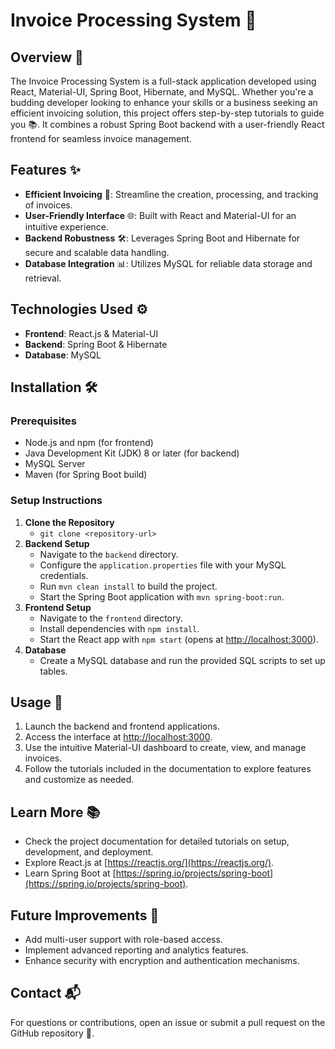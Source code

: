 # Invoice Processing System 💼

## Overview 🌟
The Invoice Processing System is a full-stack application developed using React, Material-UI, Spring Boot, Hibernate, and MySQL. Whether you're a budding developer looking to enhance your skills or a business seeking an efficient invoicing solution, this project offers step-by-step tutorials to guide you 📚. It combines a robust Spring Boot backend with a user-friendly React frontend for seamless invoice management.

## Features ✨
- **Efficient Invoicing** 💸: Streamline the creation, processing, and tracking of invoices.
- **User-Friendly Interface** 🌐: Built with React and Material-UI for an intuitive experience.
- **Backend Robustness** 🛠️: Leverages Spring Boot and Hibernate for secure and scalable data handling.
- **Database Integration** 📊: Utilizes MySQL for reliable data storage and retrieval.

## Technologies Used ⚙️
- **Frontend**: React.js & Material-UI
- **Backend**: Spring Boot & Hibernate
- **Database**: MySQL

## Installation 🛠️
### Prerequisites
- Node.js and npm (for frontend)
- Java Development Kit (JDK) 8 or later (for backend)
- MySQL Server
- Maven (for Spring Boot build)

### Setup Instructions
1. **Clone the Repository**
   - `git clone <repository-url>`
2. **Backend Setup**
   - Navigate to the `backend` directory.
   - Configure the `application.properties` file with your MySQL credentials.
   - Run `mvn clean install` to build the project.
   - Start the Spring Boot application with `mvn spring-boot:run`.
3. **Frontend Setup**
   - Navigate to the `frontend` directory.
   - Install dependencies with `npm install`.
   - Start the React app with `npm start` (opens at [http://localhost:3000](http://localhost:3000)).
4. **Database**
   - Create a MySQL database and run the provided SQL scripts to set up tables.

## Usage 🚀
1. Launch the backend and frontend applications.
2. Access the interface at [http://localhost:3000](http://localhost:3000).
3. Use the intuitive Material-UI dashboard to create, view, and manage invoices.
4. Follow the tutorials included in the documentation to explore features and customize as needed.

## Learn More 📚
- Check the project documentation for detailed tutorials on setup, development, and deployment.
- Explore React.js at [https://reactjs.org/](https://reactjs.org/).
- Learn Spring Boot at [https://spring.io/projects/spring-boot](https://spring.io/projects/spring-boot).

## Future Improvements 🔮
- Add multi-user support with role-based access.
- Implement advanced reporting and analytics features.
- Enhance security with encryption and authentication mechanisms.
  
## Contact 📬
For questions or contributions, open an issue or submit a pull request on the GitHub repository 🙌.
